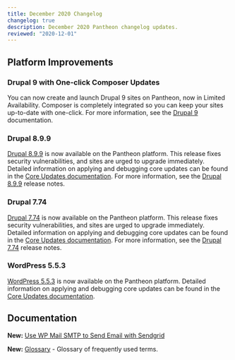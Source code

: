 ```yaml
---
title: December 2020 Changelog
changelog: true
description: December 2020 Pantheon changelog updates.
reviewed: "2020-12-01"
---
```


## Platform Improvements

### Drupal 9 with One-click Composer Updates

You can now create and launch Drupal 9 sites on Pantheon, now in Limited Availability. Composer is completely integrated so you can keep your sites up-to-date with one-click. For more information, see the [Drupal 9](/drupal-9) documentation.

<!-- excerpt -->

### Drupal 8.9.9

[Drupal 8.9.9](https://www.drupal.org/project/drupal/releases/8.9.9) is now available on the Pantheon platform. This release fixes security vulnerabilities, and sites are urged to upgrade immediately. Detailed information on applying and debugging core updates can be found in the [Core Updates documentation](/core-updates). For more information, see the [Drupal 8.9.9](https://www.drupal.org/project/drupal/releases/8.9.9) release notes.

### Drupal 7.74

[Drupal 7.74](https://www.drupal.org/project/drupal/releases/7.74) is now available on the Pantheon platform. This release fixes security vulnerabilities, and sites are urged to upgrade immediately. Detailed information on applying and debugging core updates can be found in the [Core Updates documentation](/core-updates). For more information, see the [Drupal 7.74](https://www.drupal.org/project/drupal/releases/7.74) release notes.

### WordPress 5.5.3

[WordPress 5.5.3](https://wordpress.org/news/2020/10/wordpress-5-5-3-maintenance-release/) is now available on the Pantheon platform. Detailed information on applying and debugging core updates can be found in the [Core Updates documentation](/core-updates).

## Documentation

**New:**  [Use WP Mail SMTP to Send Email with Sendgrid](/guides/sendgrid)

**New:** [Glossary](/glossary) - Glossary of frequently used terms.
